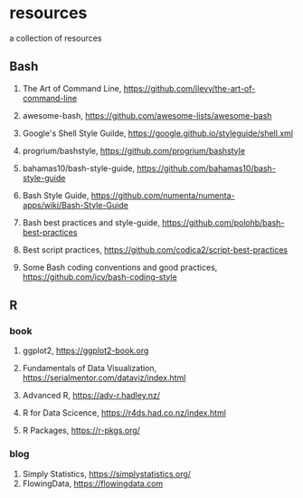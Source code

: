 # resources
a collection of resources

## Bash
1. The Art of Command Line, <https://github.com/jlevy/the-art-of-command-line>
2. awesome-bash, <https://github.com/awesome-lists/awesome-bash>
3. Google's Shell Style Guilde, <https://google.github.io/styleguide/shell.xml>

4. progrium/bashstyle, <https://github.com/progrium/bashstyle>
5. bahamas10/bash-style-guide, <https://github.com/bahamas10/bash-style-guide>
6. Bash Style Guide, <https://github.com/numenta/numenta-apps/wiki/Bash-Style-Guide> 

7. Bash best practices and style-guide, <https://github.com/polohb/bash-best-practices>
8. Best script practices, <https://github.com/codica2/script-best-practices>
9. Some Bash coding conventions and good practices, <https://github.com/icy/bash-coding-style>

## R
### book
1. ggplot2, <https://ggplot2-book.org>
2. Fundamentals of Data Visualization, <https://serialmentor.com/dataviz/index.html>

3. Advanced R, <https://adv-r.hadley.nz/>
4. R for Data Scicence, <https://r4ds.had.co.nz/index.html>
5. R Packages, https://r-pkgs.org/

### blog
1. Simply Statistics, <https://simplystatistics.org/>
2. FlowingData, <https://flowingdata.com>
